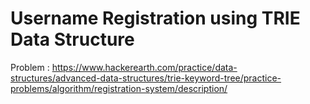 # Username Registration using TRIE Data Structure

Problem :  https://www.hackerearth.com/practice/data-structures/advanced-data-structures/trie-keyword-tree/practice-problems/algorithm/registration-system/description/
